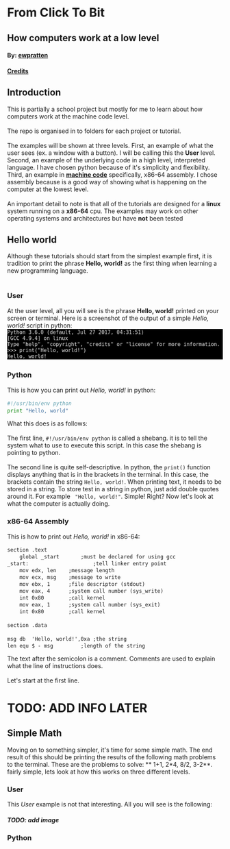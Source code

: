 # From Click To Bit
## How computers work at a low level
#### By: [ewpratten](https://github.com/Ewpratten)
#### [Credits](https://github.com/Ewpratten/HowToComputer/blob/master/CONTRIBUTORS.md)

## Introduction
This is partially a school project but mostly for me to learn about how computers work at the machine code level.
<br>
<br>
The repo is organised in to folders for each project or tutorial.
<br>
<br>
The examples will be shown at three levels. First, an example of what the user sees (ex. a window with a button). I will be calling this the **User** level. Second, an example of the underlying code in a high level, interpreted language. I have chosen python because of it's simplicity and flexibility. Third, an example in [**machine code**](https://en.wikipedia.org/wiki/Machine_code) specifically, x86-64 assembly. I chose assembly because is a good way of showing what is happening on the computer at the lowest level.
<br><br>
An important detail to note is that all of the tutorials are designed for a **linux** system running on a **x86-64** cpu. The examples may work on other operating systems and architectures but have **not** been tested
## Hello world
Although these tutorials should start from the simplest example first, it is tradition to print the phrase **Hello, world!** as the first thing when learning a new programming language.
<br><br>
### User
At the user level, all you will see is the phrase **Hello, world!** printed on your screen or terminal. Here is a screenshot of the output of a simple *Hello, world!* script in python:
![alt text](https://raw.githubusercontent.com/Ewpratten/HowToComputer/master/img/python-hello.png "What the user sees")

### Python

This is how you can print out *Hello, world!* in python:
```python
#!/usr/bin/env python
print "Hello, world"

```
What this does is as follows:
<br><br>
The first line, `#!/usr/bin/env python` is called a shebang. it is to tell the system what to use to execute this script. In this case the shebang is pointing to python.
<br><br>
The second line is quite self-descriptive. In python, the `print()` function displays anything that is in the brackets in the terminal. In this case, the brackets contain the string `Hello, world!`. When printing text, it needs to be stored in a string. To store test in a string in python, just add double quotes around it. For example ` "Hello, world!"`. Simple! Right?
 Now let's look at what the computer is actually doing.
### x86-64 Assembly

This is how to print out *Hello, world!* in x86-64:

```assembly
section	.text
	global _start       ;must be declared for using gcc
_start:                     ;tell linker entry point
	mov	edx, len    ;message length
	mov	ecx, msg    ;message to write
	mov	ebx, 1	    ;file descriptor (stdout)
	mov	eax, 4	    ;system call number (sys_write)
	int	0x80        ;call kernel
	mov	eax, 1	    ;system call number (sys_exit)
	int	0x80        ;call kernel

section	.data

msg	db	'Hello, world!',0xa	;the string
len	equ	$ - msg			;length of the string
```
The text after the semicolon is a comment. Comments are used to explain what the line of instructions does.
<br><br>
Let's start at the first line.

# TODO: ADD INFO LATER

## Simple Math

Moving on to something simpler, it's time for some simple math. The end result of this should be printing the results of the following math problems to the terminal. These are the problems to solve: ** 1+1, 2\*4, 8/2, 3-2**. fairly simple, lets look at how this works on three different levels.

### User
This *User* example is not that interesting. All you will see is the following:
##### TODO: add image

### Python
